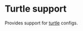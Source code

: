 # Turtle support

Provides support for [turtle][turtle] configs.

[turtle]: https://github.com/EmilyGraceSeville7cf/tinyscheme-turtle
